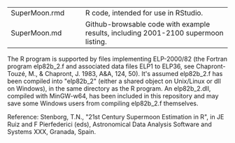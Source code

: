 <table>
<tr><td>SuperMoon.rmd</td><td> </td><td>R code, intended for use in RStudio.</td></tr>
<tr><td>SuperMoon.md</td><td> </td><td>Github-browsable code with example results, including 2001-2100 supermoon listing.</td></tr>
</table>

The R program is supported by files implementing ELP-2000/82 (the Fortran program elp82b_2.f and associated data files ELP1 to ELP36, see Chapront-Touzé, M., & Chapront, J. 1983, A&A, 124, 50). It's assumed elp82b_2.f has been compiled into "elp82b_2" (either a shared object on Unix/Linux or dll on Windows), in the same directory as the R program. An elp82b_2.dll, compiled with MinGW-w64, has been included in this repository and may save some Windows users from compiling elp82b_2.f themselves.

Reference: Stenborg, T.N., "21st Century Supermoon Estimation in R", in JE Ruiz and F Pierfederici (eds), Astronomical Data Analysis Software and Systems XXX, Granada, Spain.
